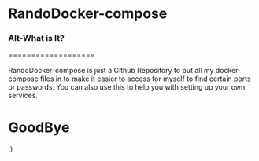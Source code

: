 # RandoDocker-compose

### Alt-What is It? ###
===================

RandoDocker-compose is just a Github Repository to put all my docker-compose files in to make it easier to access for myself to find certain ports or passwords. You can also use this to help you with setting up your own services.

# GoodBye
:)
